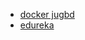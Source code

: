 

* [docker jugbd](https://www.youtube.com/watch?v=Nf4rWr8KD2Y)
* [edureka](https://www.youtube.com/watch?v=h0NCZbHjIpY&list=PL9ooVrP1hQOHUKuqGuiWLQoJ-LD25KxI5)
